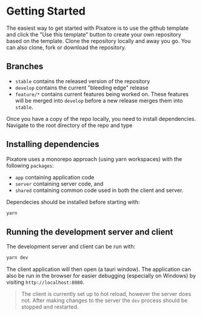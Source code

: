 # Getting Started

The easiest way to get started with Pixatore is to use the github template and
click the "Use this template" button to create your own repository based on the
template. Clone the repository locally and away you go. You can also clone, fork
or download the repository.

## Branches

- `stable` contains the released version of the repository
- `develop` contains the current "bleeding edge" release
- `feature/*` contains current features being worked on. These features will be
  merged into `develop` before a new release merges them into `stable`.

Once you have a copy of the repo locally, you need to install dependencies.
Navigate to the root directory of the repo and type

## Installing dependencies

Pixatore uses a monorepo approach (using yarn workspaces) with the following
`packages`:

- `app` containing application code
- `server` containing server code, and
- `shared` containing common code used in both the client and server.

Dependecies should be installed before starting with:

```bash
yarn
```

## Running the development server and client

The development server and client can be run with:

```bash
yarn dev
```

The client application will then open (a tauri window). The application can also
be run in the browser for easier debugging (especially on Windows) by visiting
`http://localhost:8080`.

> The client is currently set up to hot reload, however the server does not.
> After making changes to the server the `dev` process should be stopped and
> restarted.

